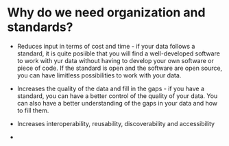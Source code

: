 # Why do we need organization and standards?

- Reduces input in terms of cost and time - if your data follows a standard, it is quite posiible that you will find a well-developed software to work with yur data without having to develop your own software or piece of code. If the standard is open and the software are open source, you can have limitless possibilities to work with your data.

- Increases the quality of the data and fill in the gaps - if you have a standard, you can have a better control of the quality of your data. You can also have a better understanding of the gaps in your data and how to fill them.

- Increases interoperability, reusability, discoverability and accessibility

- 